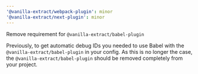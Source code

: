 ```yaml
---
'@vanilla-extract/webpack-plugin': minor
'@vanilla-extract/next-plugin': minor
---
```


Remove requirement for `@vanilla-extract/babel-plugin`

Previously, to get automatic debug IDs you needed to use Babel with the `@vanilla-extract/babel-plugin` in your config. As this is no longer the case, the `@vanilla-extract/babel-plugin` should be removed completely from your project.